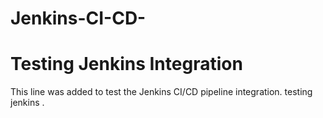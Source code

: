 # Jenkins-CI-CD-
# Testing Jenkins Integration
This line was added to test the Jenkins CI/CD pipeline integration.
testing jenkins 
.
